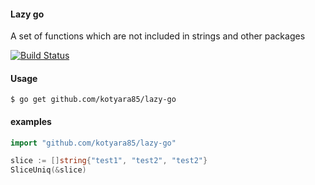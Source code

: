 #### Lazy go
A set of functions which are not included in strings and other packages

[![Build Status](https://travis-ci.org/kotyara85/lazy-go.svg?branch=master)](https://travis-ci.org/kotyara85/lazy-go)

#### Usage

`$ go get github.com/kotyara85/lazy-go`

#### examples

```go
import "github.com/kotyara85/lazy-go"

slice := []string{"test1", "test2", "test2"}
SliceUniq(&slice)
```

